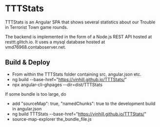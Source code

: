 # TTTStats

TTTStats is an Angular SPA that shows several statistics about our Trouble in
Terrorist Town game rounds.

The backend is implemented in the form of a Node.js REST API hosted at
resttt.glitch.io. It uses a mysql database hosted at vmd76968.contaboserver.net.

## Build & Deploy

- From within the TTTStats folder containing src, angular.json etc.
- ng build --base-href="https://vinhill.github.io/TTTStats/"
- npx angular-cli-ghpages --dir=dist/TTTStats

If some bundle is too large, do
- add "sourceMap": true, "namedChunks": true to the development build in angular.json
- ng build TTTStats --base-href="https://vinhill.github.io/TTTStats/"
- source-map-explorer the_bundle_file.js